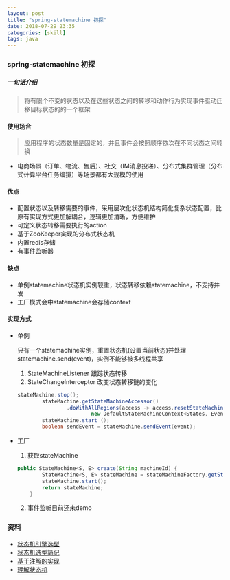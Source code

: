 ```yaml
---
layout: post
title: "spring-statemachine 初探"
date: 2018-07-29 23:35
categories: [skill]
tags: java
---
```


### spring-statemachine 初探

##### 一句话介绍
> 将有限个不变的状态以及在这些状态之间的转移和动作行为实现事件驱动迁移目标状态的的一个框架

#### 使用场合

> 应用程序的状态数量是固定的，并且事件会按照顺序依次在不同状态之间转换

- 电商场景（订单、物流、售后）、社交（IM消息投递）、分布式集群管理（分布式计算平台任务编排）等场景都有大规模的使用

#### 优点

- 配置状态以及转移需要的事件，采用层次化状态机结构简化复杂状态配置，比原有实现方式更加解耦合，逻辑更加清晰，方便维护
- 可定义状态转移需要执行的action
- 基于ZooKeeper实现的分布式状态机 
- 内置redis存储
- 有事件监听器 

#### 缺点
- 单例statemachine状态机实例较重，状态转移依赖statemachine，不支持并发
- 工厂模式会中statemachine会存储context


#### 实现方式

* 单例

  只有一个statemachine实例，重置状态机(设置当前状态)并处理statemachine.send(event)，实例不能够被多线程共享

  1. StateMachineListener 跟踪状态转移
  2. StateChangeInterceptor 改变状态转移链的变化

  ```java
  stateMachine.stop();
          stateMachine.getStateMachineAccessor()
                  .doWithAllRegions(access -> access.resetStateMachine(
                          new DefaultStateMachineContext<States, Events> (sourceState, null, null, extendedState)));
          stateMachine.start ();
          boolean sendEvent = stateMachine.sendEvent(event);
  ```

  

* 工厂

  1. 获取stateMachine

  ```java
  public StateMachine<S, E> create(String machineId) {
          StateMachine<S, E> stateMachine = stateMachineFactory.getStateMachine(machineId);
          stateMachine.start();
          return stateMachine;
      }
  ```

  2. 事件监听目前还未demo

### 资料
- [状态机引擎选型](https://segmentfault.com/a/1190000009906317)
- [状态机选型简记](http://childe.net.cn/2018/04/28/%E7%8A%B6%E6%80%81%E6%9C%BA%E9%80%89%E5%9E%8B%E7%AE%80%E8%AE%B0/)
- [基于注解的实现](https://www.codetd.com/article/1010726)
- [理解状态机](https://glumes.com/post/android/understand-state-machine/)